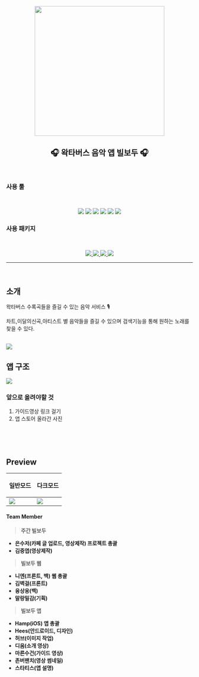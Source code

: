 
<div align="center">


<img src="https://user-images.githubusercontent.com/48616183/187058832-66dec30a-3205-403d-a98d-9d64d08a797a.png" width = "350">

<h2>🎧 왁타버스 음악 앱 빌보두 🎧</h2>

</div>

<br>

### 사용 툴 
<br>

<p align="center">
    <img src="https://img.shields.io/badge/Swift-v5-orange?logo=swift" />
    <img src="https://img.shields.io/badge/Xcode-v13.4.1-blue?logo=Xcode" />
    <img src="https://img.shields.io/badge/iOS-v15.5-orange?logo=apple" />
     <img src="https://img.shields.io/badge/git-v2.32.1-orange?logo=Git" />
    <img src="https://img.shields.io/badge/Discord-gray?logo=Discord" />
    <img src="https://img.shields.io/badge/Notion-gray?logo=Notion" />
</p>



### 사용 패키지

<br>

<p align="center"> 

<a href ="https://github.com/Alamofire/Alamofire">
<img src="https://img.shields.io/badge/Alamofire-blue"/> 
</a>
<a href="https://github.com/SvenTiigi/YouTubePlayerKit"> 
<img src="https://img.shields.io/badge/YouTubePlayerKit-FF0000?logo=Youtube" />  
</a>
<a href ="https://github.com/exyte/PopupView"> 
<img src="https://img.shields.io/badge/PopupView-purple"/> 
</a>
</a>
<a href ="https://github.com/exyte/ScalingHeaderScrollView"> 
<img src="https://img.shields.io/badge/ScalingHeaderScrollView-blue"/> 
</a>

</p>

---

<br>

## 소개
왁타버스 수록곡들을 즐길 수 있는 음악 서비스 🎙

차트,이달의신곡,아티스트 별 음악들을 즐길 수 있으며 검색기능을 통해 원하는 노래를 찾을 수 있다.

<br>


<img src ="https://user-images.githubusercontent.com/48616183/190432612-faab5160-618a-4841-82ff-0fbce1ce543f.jpg">

<br>

## 앱 구조

<img src ="https://user-images.githubusercontent.com/48616183/187061499-3fabecc6-e12c-4a2d-85e4-329cb74f2443.jpg">



### 앞으로 올려야할 것 

1. 가이드영상 링크 걸기
2. 앱 스토어 올라간 사진



<br><br><br>

## Preview



<table>  

<thead>
        <tr>
            <th> <p align ="center">일반모드 </p></th>
            <th> <p align ="center">다크모드 </p></th>
        </tr>
</thead>

<tbody>
    <tr >
        <td>
        <img src="https://user-images.githubusercontent.com/48616183/187060065-456cfd13-7dbd-445a-9228-63dad3e33861.gif">
        </td>
    <td>
        <img src="https://user-images.githubusercontent.com/48616183/187060061-8cdcbfca-05ad-4b17-8384-a67252cefc26.gif">
    </td>
    </tr>

</tbody>
</table>








<footer>
<h4> Team Member<h4>

>  주간 빌보두
- 은수저(카페 글 업로드, 영상제작) 프로젝트 총괄
- 김중엽(영상제작)

> 빌보두 웹
- 니엔(프론트, 백) 웹 총괄
- 김벽걸(프론트)
- 융상웅(백)
- 말랑밀감(기획)

> 빌보두 앱
- Hamp(iOS) 앱 총괄
- Hees(안드로이드, 디자인)
- 허브(이미지 작업)
- 디움(소개 영상)
- 마른수건(가이드 영상)
- 존버팬치(영상 썸네일)
- 스타티스(앱 설명)
</footer>

